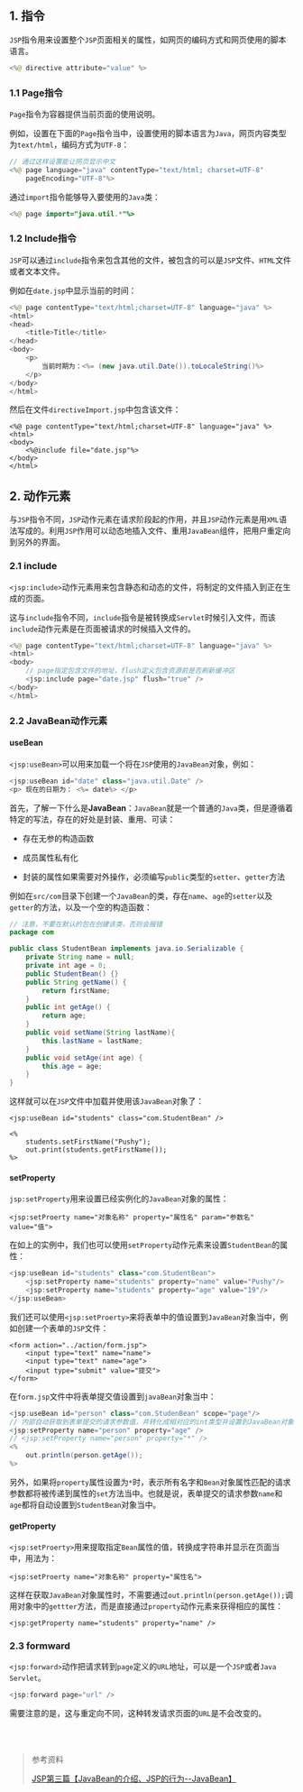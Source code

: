 ## 1. 指令

`JSP`指令用来设置整个`JSP`页面相关的属性，如网页的编码方式和网页使用的脚本语言。

```java
<%@ directive attribute="value" %>
```

### 1.1 Page指令

`Page`指令为容器提供当前页面的使用说明。

例如，设置在下面的`Page`指令当中，设置使用的脚本语言为`Java`，网页内容类型为`text/html`，编码方式为`UTF-8`：

```java
// 通过这样设置能让网页显示中文
<%@ page language="java" contentType="text/html; charset=UTF-8"
    pageEncoding="UTF-8"%>
```

通过`import`指令能够导入要使用的`Java`类：

```java
<%@ page import="java.util.*"%>
```

### 1.2 Include指令

`JSP`可以通过`include`指令来包含其他的文件，被包含的可以是`JSP`文件、`HTML`文件或者文本文件。

例如在`date.jsp`中显示当前的时间：

```java
<%@ page contentType="text/html;charset=UTF-8" language="java" %>
<html>
<head>
    <title>Title</title>
</head>
<body>
    <p>
        当前时期为：<%= (new java.util.Date()).toLocaleString()%>
    </p>
</body>
</html>
```

然后在文件`directiveImport.jsp`中包含该文件：

```
<%@ page contentType="text/html;charset=UTF-8" language="java" %>
<html>
<body>
    <%@include file="date.jsp"%>
</body>
</html>
```

## 2. 动作元素

与`JSP`指令不同，`JSP`动作元素在请求阶段起的作用，并且`JSP`动作元素是用`XML`语法写成的。利用`JSP`作用可以动态地插入文件、重用`JavaBean`组件，把用户重定向到另外的界面。

### 2.1 include

`<jsp:include>`动作元素用来包含静态和动态的文件，将制定的文件插入到正在生成的页面。

这与`include`指令不同，`include`指令是被转换成`Servlet`时候引入文件，而该`include`动作元素是在页面被请求的时候插入文件的。

```java
<%@ page contentType="text/html;charset=UTF-8" language="java" %>
<html>
<body>
	// page指定包含文件的地址，flush定义包含资源前是否刷新缓冲区
    <jsp:include page="date.jsp" flush="true" />
</body>
</html>
```

### 2.2 JavaBean动作元素

#### useBean

`<jsp:useBean>`可以用来加载一个将在`JSP`使用的`JavaBean`对象，例如：

```java
<jsp:useBean id="date" class="java.util.Date" />
<p> 现在的日期为： <%= date%> </p>
```

首先，了解一下什么是**JavaBean**：`JavaBean`就是一个普通的`Java`类，但是遵循着特定的写法，存在的好处是封装、重用、可读：

- 存在无参的构造函数

- 成员属性私有化

- 封装的属性如果需要对外操作，必须编写`public`类型的`setter`、`getter`方法

例如在`src/com`目录下创建一个`JavaBean`的类，存在`name`、`age`的`setter`以及`getter`的方法，以及一个空的构造函数：

```java
// 注意，不要在默认的包在创建该类，否则会报错
package com

public class StudentBean implements java.io.Serializable {
    private String name = null;
    private int age = 0;
    public StudentBean() {}
    public String getName() {
        return firstName;
    }
    public int getAge() {
        return age;
    }
    public void setName(String lastName){
        this.lastName = lastName;
    }
    public void setAge(int age) {
        this.age = age;
    }
}
```

这样就可以在`JSP`文件中加载并使用该`JavaBean`对象了：

```
<jsp:useBean id="students" class="com.StudentBean" />

<%
    students.setFirstName("Pushy");
    out.print(students.getFirstName());
%>
```

#### setProperty

`jsp:setProperty`用来设置已经实例化的`JavaBean`对象的属性：

```
<jsp:setProerty name="对象名称" property="属性名" param="参数名" value="值">
```

在如上的实例中，我们也可以使用`setProperty`动作元素来设置`StudentBean`的属性：

```java
<jsp:useBean id="students" class="com.StudentBean">
    <jsp:setProperty name="students" property="name" value="Pushy"/>
    <jsp:setProperty name="students" property="age" value="19"/>
</jsp:useBean>
```

我们还可以使用`<jsp:setProerty>`来将表单中的值设置到`JavaBean`对象当中，例如创建一个表单的`JSP`文件：

```
<form action="../action/form.jsp">
    <input type="text" name="name">
    <input type="text" name="age">
    <input type="submit" value="提交">
</form>
```

在`form.jsp`文件中将表单提交值设置到`javaBean`对象当中：

```java
<jsp:useBean id="person" class="com.StudenBean" scope="page"/>
// 内部自动获取到表单提交的请求参数值，并转化成相对应的int类型并设置到JavaBean对象当中
<jsp:setProperty name="person" property="age" />
// <jsp:setProperty name="person" property="*" />
<%
    out.println(person.getAge());
%>
```

另外，如果将`property`属性设置为`*`时，表示所有名字和`Bean`对象属性匹配的请求参数都将被传递到属性的`set`方法当中。也就是说，表单提交的请求参数`name`和`age`都将自动设置到`StudentBean`对象当中。

#### getProperty

`<jsp:setProerty>`用来提取指定`Bean`属性的值，转换成字符串并显示在页面当中，用法为：

```
<jsp:setProerty name="对象名称" property="属性名">
```

这样在获取`JavaBean`对象属性时，不需要通过`out.println(person.getAge());`调用对象中的`gettter`方法，而是直接通过`property`动作元素来获得相应的属性：

```
<jsp:getProperty name="students" property="name" />
```

### 2.3 formward

`<jsp:forward>`动作把请求转到`page`定义的`URL`地址，可以是一个`JSP`或者`Java Servlet`。

```java
<jsp:forward page="url" />
```

需要注意的是，这与重定向不同，这种转发请求页面的`URL`是不会改变的。


<br><br>

>参考资料
>
>[JSP第三篇【JavaBean的介绍、JSP的行为--JavaBean】](http://blog.csdn.net/hon_3y/article/details/54849497)
>
